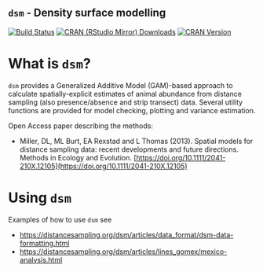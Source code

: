 `dsm` - Density surface modelling
-------------------------------

[![Build Status](https://travis-ci.org/DistanceDevelopment/dsm.svg?branch=master)](https://travis-ci.org/DistanceDevelopment/dsm)
[![CRAN (RStudio Mirror) Downloads](http://cranlogs.r-pkg.org/badges/dsm)](https://www.r-pkg.org:443/pkg/dsm)
[![CRAN Version](http://www.r-pkg.org/badges/version/dsm)](https://www.r-pkg.org:443/pkg/dsm)

# What is `dsm`?

`dsm` provides a Generalized Additive Model (GAM)-based approach to calculate spatially-explicit estimates of animal abundance from distance sampling (also presence/absence and strip transect) data. Several utility functions are provided for model checking, plotting and variance estimation.

Open Access paper describing the methods: 

- Miller, DL, ML Burt, EA Rexstad and L Thomas (2013). Spatial models for distance sampling data: recent developments and future directions. Methods in Ecology and Evolution. [https://doi.org/10.1111/2041-210X.12105](https://doi.org/10.1111/2041-210X.12105)

# Using `dsm`

Examples of how to use `dsm` see 

- https://distancesampling.org/dsm/articles/data_format/dsm-data-formatting.html
- https://distancesampling.org/dsm/articles/lines_gomex/mexico-analysis.html

